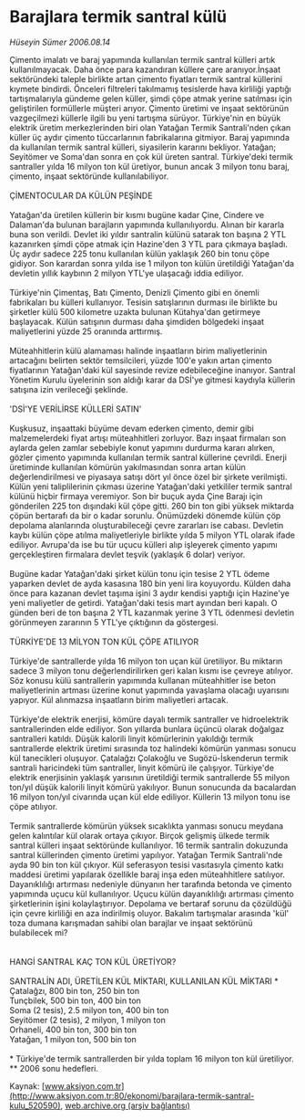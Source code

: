 # Barajlara termik santral külü

*Hüseyin Sümer 2006.08.14*

<div class="pNewsDetailMainContent ctx_content" itemprop="articleBody">
 Çimento imalatı ve baraj yapımında kullanılan termik santral külleri artık kullanılmayacak. Daha önce para kazandıran küllere çare aranıyor.İnşaat sektöründeki taleple birlikte artan çimento fiyatları termik santral küllerini kıymete bindirdi. Önceleri filtreleri takılmamış tesislerde hava kirliliği yaptığı tartışmalarıyla gündeme gelen küller, şimdi çöpe atmak yerine satılması için geliştirilen formüllerle müşteri arıyor. Çimento üretimi ve inşaat sektörünün vazgeçilmezi küllerle ilgili bu yeni tartışma sürüyor. Türkiye'nin en büyük elektrik üretim merkezlerinden biri olan Yatağan Termik Santrali'nden çıkan küller üç aydır çimento tüccarlarının fabrikalarına gitmiyor. Baraj yapımında da kullanılan termik santral külleri, siyasilerin kararını bekliyor. Yatağan; Seyitömer ve Soma'dan sonra en çok kül üreten santral. Türkiye'deki termik santraller yılda 16 milyon ton kül üretiyor, bunun ancak 3 milyon tonu baraj, çimento, inşaat sektöründe kullanılabiliyor.
 <br/>
 <br/>
 ÇİMENTOCULAR DA KÜLÜN PEŞİNDE
 <br/>
 <br/>
 Yatağan'da üretilen küllerin bir kısmı bugüne kadar Çine, Cindere ve Dalaman'da bulunan barajların yapımında kullanılıyordu. Alınan bir kararla buna son verildi. Devlet iki yıldır santralin külünü satarak ton başına 2 YTL kazanırken şimdi çöpe atmak için Hazine'den 3 YTL para çıkmaya başladı. Üç aydır sadece 225 tonu kullanılan külün yaklaşık 260 bin tonu çöpe gidiyor. Son karardan sonra yılda ise 1 milyon ton külün üretildiği Yatağan'da devletin yıllık kaybının 2 milyon YTL'ye ulaşacağı iddia ediliyor.
 <br/>
 <br/>
 Türkiye'nin Çimentaş, Batı Çimento, Denizli Çimento gibi en önemli fabrikaları bu külleri kullanıyor. Tesisin satışlarının durması ile birlikte bu şirketler külü 500 kilometre uzakta bulunan Kütahya'dan getirmeye başlayacak. Külün satışının durması daha şimdiden bölgedeki inşaat maliyetlerini yüzde 25 oranında arttırmış.
 <br/>
 <br/>
 Müteahhitlerin külü alamaması halinde inşaatların birim maliyetlerinin artacağını belirten sektör temsilcileri, yüzde 100'e yakın artan çimento fiyatlarının Yatağan'daki kül sayesinde revize edebileceğine inanıyor. Santral Yönetim Kurulu üyelerinin son aldığı karar da DSİ'ye gitmesi kaydıyla küllerin satışına izin verileceği şeklinde.
 <br/>
 <br/>
 'DSİ'YE VERİLİRSE KÜLLERİ SATIN'
 <br/>
 <br/>
 Kuşkusuz, inşaattaki büyüme devam ederken çimento, demir gibi malzemelerdeki fiyat artışı müteahhitleri zorluyor. Bazı inşaat firmaları son aylarda gelen zamlar sebebiyle konut yapımını durdurma kararı alırken, gözler çimento yapımında kullanılan termik santral küllerine çevrildi. Enerji üretiminde kullanılan kömürün yakılmasından sonra artan külün değerlendirilmesi ve piyasaya satışı dört yıl önce özel bir şirkete verilmişti. Külün yeni taliplilerinin çıkması üzerine Yatağan'daki yetkililer termik santral külünü hiçbir firmaya veremiyor. Son bir buçuk ayda Çine Barajı için gönderilen 225 ton dışındaki kül çöpe gitti. 260 bin ton gibi yüksek miktarda çöpün bertarafı da bir o kadar sorunlu. Önümüzdeki dönemde külün çöp depolama alanlarında oluşturabileceği çevre zararları ise cabası. Devletin kaybı külün çöpe atılma maliyetleriyle birlikte yılda 5 milyon YTL olarak ifade ediliyor. Avrupa'da ise bu tür uçucu külleri alıp işleyerek çimento yapımı gerçekleştiren firmalara devlet teşvik (yaklaşık 6 dolar) veriyor.
 <br/>
 <br/>
 Bugüne kadar Yatağan'daki şirket külün tonu için tesise 2 YTL ödeme yaparken devlet de ayda kasasına 180 bin yeni lira koyuyordu. Külden daha önce para kazanan devlet taşıma işini 3 aydır kendisi yaptığı için Hazine'ye yeni maliyetler de getirdi. Yatağan'daki tesis mart ayından beri kapalı. O günden beri de ton başına 2 YTL kazanmak yerine 3 YTL ödenmesi devletin görünmeyen zararının 5 YTL'ye çıktığının da göstergesi.
 <br/>
 <br/>
 TÜRKİYE'DE 13 MİLYON TON KÜL ÇÖPE ATILIYOR
 <br/>
 <br/>
 Türkiye'de santrallerde yılda 16 milyon ton uçan kül üretiliyor. Bu miktarın sadece 3 milyon tonu değerlendirilirken geri kalan kısmı ise çevreye atılıyor. Söz konusu külü santrallerin yapımında kullanan müteahhitler ise beton maliyetlerinin artması üzerine konut yapımında yavaşlama olacağı uyarısını yapıyor. Kül alınmazsa inşaatların birim maliyetleri artacak.
 <br/>
 <br/>
 Türkiye'de elektrik enerjisi, kömüre dayalı termik santraller ve hidroelektrik santrallerinden elde ediliyor. Son yıllarda bunlara üçüncü olarak doğalgaz santralleri katıldı. Düşük kalorili linyit kömürlerinin yakıldığı termik santrallerde elektrik üretimi sırasında toz halindeki kömürün yanması sonucu kül tanecikleri oluşuyor. Çatalağzı Çolakoğlu ve Sugözü-İskenderun termik santrali haricindeki tüm santraller, linyit kömürü ile çalışıyor. Türkiye'de elektrik enerjisinin yaklaşık yarısının üretildiği termik santrallerde 55 milyon ton/yıl düşük kalorili linyit kömürü yakılıyor. Bunun sonucunda da bacalardan 16 milyon ton/yıl civarında uçan kül elde ediliyor. Küllerin 13 milyon tonu ise çöpe atılıyor.
 <br/>
 <br/>
 Termik santrallerde kömürün yüksek sıcaklıkta yanması sonucu meydana gelen kalıntılar kül olarak ortaya çıkıyor. Birçok gelişmiş ülkede termik santral külleri inşaat sektöründe kullanılıyor. 16 termik santralin dokuzunda santral küllerinden çimento üretimi yapılıyor. Yatağan Termik Santrali'nde ayda 90 bin ton kül çıkıyor. Kül seferasyon tesisi vasıtasıyla çimento katkı maddesi üretimi yapılarak özellikle baraj inşa eden müteahhitlere satılıyor. Dayanıklılığı artırması nedeniyle dünyanın her tarafında betonda ve çimento yapımında uçucu kül kullanılıyor. Uçucu külün dayanıklılığı artırması çimento şirketlerinin işini kolaylaştırıyor. Depolama ve bertaraf sorunu da çözüldüğü için çevre kirliliği en aza indirilmiş oluyor. Bakalım tartışmalar arasında 'kül' toza dumana karışmadan sahibi olan barajlar ve inşaat sektörünü bulabilecek mi?
 <br/>
 <br/>
 <br/>
 HANGİ SANTRAL KAÇ TON KÜL ÜRETİYOR?
 <br/>
 <br/>
 SANTRALİN ADI, ÜRETİLEN KÜL MİKTARI, KULLANILAN KÜL MİKTARI *
 <br/>
 Çatalağzı, 800 bin ton, 250 bin ton
 <br/>
 Tunçbilek, 500 bin ton, 400 bin ton
 <br/>
 Soma (2 tesis), 2.5 milyon ton, 400 bin ton
 <br/>
 Seyitömer (2 tesis), 2 milyon, 1 milyon ton
 <br/>
 Orhaneli, 400 bin ton, 300 bin ton
 <br/>
 Yatağan, 1 milyon ton, 500 bin ton
 <br/>
 <br/>
 * Türkiye'de termik santrallerden bir yılda toplam 16 milyon ton kül üretiliyor.
 <br/>
 ** 2006 sonu hedefleri.
</div>


Kaynak: [www.aksiyon.com.tr](http://www.aksiyon.com.tr:80/ekonomi/barajlara-termik-santral-kulu_520590), [web.archive.org (arşiv bağlantısı)](http://web.archive.org/web/20160303202411/http://www.aksiyon.com.tr:80/ekonomi/barajlara-termik-santral-kulu_520590)
